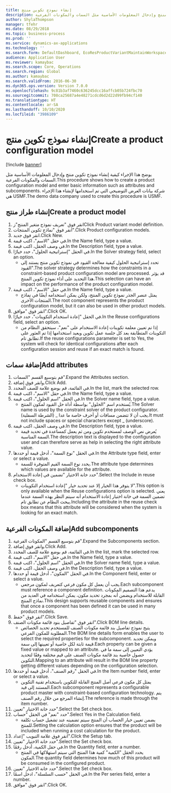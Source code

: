 ```yaml
---
title: إنشاء نموذج تكوين منتج
description: يوضح هذا الإجراء كيفية إنشاء نموذج تكوين منتج وإدخال المعلومات الأساسية مثل السمات والمكونات الفرعية.
author: ShylaThompson
manager: tfehr
ms.date: 08/29/2018
ms.topic: business-process
ms.prod: ''
ms.service: dynamics-ax-applications
ms.technology: ''
ms.search.form: DefaultDashboard, EcoResProductVariantMaintainWorkspace, PCProductConfigurationModelListPage, PCCreateProductConfigurationModel, PCProductConfigurationModelDetails, PCBOMLineDetails
audience: Application User
ms.reviewer: kamaybac
ms.search.scope: Core, Operations
ms.search.region: Global
ms.author: kamaybac
ms.search.validFrom: 2016-06-30
ms.dyn365.ops.version: Version 7.0.0
ms.openlocfilehash: 9c81b3af7460c636245dcc16affcb05b724fbc70
ms.sourcegitcommit: 708ca25687a4e48271cdcd6d2d22d99fb94cf140
ms.translationtype: HT
ms.contentlocale: ar-SA
ms.lasthandoff: 10/10/2020
ms.locfileid: "3986109"
---
```

# <a name="create-a-product-configuration-model"></a><span data-ttu-id="095fa-103">إنشاء نموذج تكوين منتج</span><span class="sxs-lookup"><span data-stu-id="095fa-103">Create a product configuration model</span></span>

[!include [banner](../../includes/banner.md)]

<span data-ttu-id="095fa-104">يوضح هذا الإجراء كيفية إنشاء نموذج تكوين منتج وإدخال المعلومات الأساسية مثل السمات والمكونات الفرعية.</span><span class="sxs-lookup"><span data-stu-id="095fa-104">This procedure shows how to create a product configuration model and enter basic information such as attributes and subcomponents.</span></span> <span data-ttu-id="095fa-105">شركة بيانات العرض التوضيحي التي تم استخدامها لإنشاء هذا الإجراء هي USMF.</span><span class="sxs-lookup"><span data-stu-id="095fa-105">The demo data company used to create this procedure is USMF.</span></span>


## <a name="create-a-product-model"></a><span data-ttu-id="095fa-106">إنشاء طراز منتج</span><span class="sxs-lookup"><span data-stu-id="095fa-106">Create a product model</span></span>
1. <span data-ttu-id="095fa-107">انقر فوق "تعريف نموذج متغير المنتج"ز</span><span class="sxs-lookup"><span data-stu-id="095fa-107">Click Product variant model definition.</span></span>
2. <span data-ttu-id="095fa-108">انقر فوق "نماذج تكوين المنتجات".</span><span class="sxs-lookup"><span data-stu-id="095fa-108">Click Product configuration models.</span></span>
3. <span data-ttu-id="095fa-109">انقر فوق جديد.</span><span class="sxs-lookup"><span data-stu-id="095fa-109">Click New.</span></span>
4. <span data-ttu-id="095fa-110">في حقل "الاسم"، اكتب قيمة.</span><span class="sxs-lookup"><span data-stu-id="095fa-110">In the Name field, type a value.</span></span>
5. <span data-ttu-id="095fa-111">في وصف الحقل، اكتب قيمة.</span><span class="sxs-lookup"><span data-stu-id="095fa-111">In the Description field, type a value.</span></span>
6. <span data-ttu-id="095fa-112">في الحقل "إستراتيجية الحلول"، حدد خيارًا.</span><span class="sxs-lookup"><span data-stu-id="095fa-112">In the Solver strategy field, select an option.</span></span>
    * <span data-ttu-id="095fa-113">تحدد إستراتيجية الحلول كيفية معالجة القيود في نموذج تكوين منتج يستند إلى القيود".</span><span class="sxs-lookup"><span data-stu-id="095fa-113">The solver strategy determines how the constraints in a constraint-based product configuration model are processed.</span></span> <span data-ttu-id="095fa-114">قد يؤثر هذا التحديد على أداء نموذج تكوين المنتج.</span><span class="sxs-lookup"><span data-stu-id="095fa-114">This selection can have an impact on the performance of the product configuration model.</span></span>  
7. <span data-ttu-id="095fa-115">في حقل "الاسم"، اكتب قيمة.</span><span class="sxs-lookup"><span data-stu-id="095fa-115">In the Name field, type a value.</span></span>
    * <span data-ttu-id="095fa-116">يمثل عنصر الجذر نموذج تكوين المنتج، ولكن يمكن استخدامه أيضًا في نماذج المنتجات الأخرى.</span><span class="sxs-lookup"><span data-stu-id="095fa-116">The root component represents the product configuration model, but it can also be used in other product models.</span></span>  
8. <span data-ttu-id="095fa-117">انقر فوق "موافق".</span><span class="sxs-lookup"><span data-stu-id="095fa-117">Click OK.</span></span>
9. <span data-ttu-id="095fa-118">في الحقل "إعادة استخدام التكوينات"، حدد خيارًا.</span><span class="sxs-lookup"><span data-stu-id="095fa-118">In the Reuse configurations field, select an option.</span></span>
    * <span data-ttu-id="095fa-119">إذا تم تعيين معلمة تكوينات إعادة الاستخدام على "نعم"، سيتحقق النظام من التكوينات المتطابقة بعد كل جلسة عمل تكوين ويعيد استخدامها إذا تم العثور على تطابق تام.</span><span class="sxs-lookup"><span data-stu-id="095fa-119">If the reuse configurations parameter is set to Yes, the system will check for identical configurations after each configuration session and reuse if an exact match is found.</span></span>  

## <a name="add-attributes"></a><span data-ttu-id="095fa-120">إضافة سمات</span><span class="sxs-lookup"><span data-stu-id="095fa-120">Add attributes</span></span>
1. <span data-ttu-id="095fa-121">قم بتوسيع القسم "السمات".</span><span class="sxs-lookup"><span data-stu-id="095fa-121">Expand the Attributes section.</span></span>
2. <span data-ttu-id="095fa-122">وانقر فوق إضافة.</span><span class="sxs-lookup"><span data-stu-id="095fa-122">Click Add.</span></span>
3. <span data-ttu-id="095fa-123">في القائمة، قم بوضع علامة للصف المحدد.</span><span class="sxs-lookup"><span data-stu-id="095fa-123">In the list, mark the selected row.</span></span>
4. <span data-ttu-id="095fa-124">في حقل "الاسم"، اكتب قيمة.</span><span class="sxs-lookup"><span data-stu-id="095fa-124">In the Name field, type a value.</span></span>
5. <span data-ttu-id="095fa-125">في الحقل "اسم الحلول"، اكتب قيمة.</span><span class="sxs-lookup"><span data-stu-id="095fa-125">In the Solver name field, type a value.</span></span>
    * <span data-ttu-id="095fa-126">يُستخدم اسم "الحلول" بواسطة أداة حل القيود لمكون المنتج.</span><span class="sxs-lookup"><span data-stu-id="095fa-126">The Solver name is used by the constraint solver of the product configurator.</span></span> <span data-ttu-id="095fa-127">يجب أن لا تتضمن مسافات أو أحرف خاصة ما عدا _ (الشرطة السفلية).</span><span class="sxs-lookup"><span data-stu-id="095fa-127">It must not include spaces or special characters except _ (underscore).</span></span>  
6. <span data-ttu-id="095fa-128">في وصف الحقل، اكتب قيمة.</span><span class="sxs-lookup"><span data-stu-id="095fa-128">In the Description field, type a value.</span></span>
    * <span data-ttu-id="095fa-129">يُعرض نص الوصف لمستخدم تكوين ومن ثم يعمل كمساعدة في تحديد قيمة السمة المناسبة.</span><span class="sxs-lookup"><span data-stu-id="095fa-129">The description text is displayed to the configuration user and can therefore serve as help in selecting the right attribute value.</span></span>  
7. <span data-ttu-id="095fa-130">في الحقل "نوع السمة"، أدخل قيمة أو حددها.</span><span class="sxs-lookup"><span data-stu-id="095fa-130">In the Attribute type field, enter or select a value.</span></span>
    * <span data-ttu-id="095fa-131">يحدد نوع السمة القيم المتوفرة للسمة.</span><span class="sxs-lookup"><span data-stu-id="095fa-131">The attribute type determines which values are available for the attribute.</span></span>  
8. <span data-ttu-id="095fa-132">حدد خانة الاختيار "تضمين في إعادة الاستخدام".</span><span class="sxs-lookup"><span data-stu-id="095fa-132">Select the Include in reuse check box.</span></span>
    * <span data-ttu-id="095fa-133">لا يتوفر هذا الخيار إلا عند تحديد خيار "إعادة استخدام التكوينات".</span><span class="sxs-lookup"><span data-stu-id="095fa-133">This option is only available when the Reuse configurations option is selected.</span></span> <span data-ttu-id="095fa-134">يعني تضمين السمة في خانة اختيار إعادة الاستخدام أنه سيتم النظر بهذه السمة عندما يبحث النظام عن تطابق تام.</span><span class="sxs-lookup"><span data-stu-id="095fa-134">Including the attribute in the reuse check box means that this attribute will be considered when the system is looking for an exact match.</span></span>  

## <a name="add-subcomponents"></a><span data-ttu-id="095fa-135">إضافة المكونات الفرعية</span><span class="sxs-lookup"><span data-stu-id="095fa-135">Add subcomponents</span></span>
1. <span data-ttu-id="095fa-136">قم بتوسيع القسم "المكونات الفرعية".</span><span class="sxs-lookup"><span data-stu-id="095fa-136">Expand the Subcomponents section.</span></span>
2. <span data-ttu-id="095fa-137">وانقر فوق إضافة.</span><span class="sxs-lookup"><span data-stu-id="095fa-137">Click Add.</span></span>
3. <span data-ttu-id="095fa-138">في القائمة، قم بوضع علامة للصف المحدد.</span><span class="sxs-lookup"><span data-stu-id="095fa-138">In the list, mark the selected row.</span></span>
4. <span data-ttu-id="095fa-139">في حقل "الاسم"، اكتب قيمة.</span><span class="sxs-lookup"><span data-stu-id="095fa-139">In the Name field, type a value.</span></span>
5. <span data-ttu-id="095fa-140">في الحقل "اسم الحلول"، اكتب قيمة.</span><span class="sxs-lookup"><span data-stu-id="095fa-140">In the Solver name field, type a value.</span></span>
6. <span data-ttu-id="095fa-141">في وصف الحقل، اكتب قيمة.</span><span class="sxs-lookup"><span data-stu-id="095fa-141">In the Description field, type a value.</span></span>
7. <span data-ttu-id="095fa-142">في الحقل "المكون"، أدخل قيمة أو حددها.</span><span class="sxs-lookup"><span data-stu-id="095fa-142">In the Component field, enter or select a value.</span></span>
    * <span data-ttu-id="095fa-143">يجب أن يعمل كل مكون فرعي كتعريف لمكون مرجعي.</span><span class="sxs-lookup"><span data-stu-id="095fa-143">Each subcomponent must reference a component definition.</span></span> <span data-ttu-id="095fa-144">يدعم هذا التصميم المكونات القابلة للاستخدام ويضمن أنه بمجرد تحديد مكون، يمكن استخدامه في العديد من نماذج المنتج.</span><span class="sxs-lookup"><span data-stu-id="095fa-144">This design supports reusable components and ensures that once a component has been defined it can be used in many product models.</span></span>  
8. <span data-ttu-id="095fa-145">انقر فوق "حفظ".</span><span class="sxs-lookup"><span data-stu-id="095fa-145">Click Save.</span></span>
9. <span data-ttu-id="095fa-146">انقر فوق "تفاصيل بنود قائمة مكونات الصنف".</span><span class="sxs-lookup"><span data-stu-id="095fa-146">Click BOM line details.</span></span>
    * <span data-ttu-id="095fa-147">يتيح نموذج تفاصيل بند قائمة مكونات الصنف‬ للمستخدم تحديد الخصائص المطلوبة للمكون الفرعي.</span><span class="sxs-lookup"><span data-stu-id="095fa-147">The BOM line details form enables the user to select the required properties for the subcomponent.</span></span> <span data-ttu-id="095fa-148">ويمكن تحديد قيمة ثابتة لكل خاصية أو تعيينها إلى سمة.</span><span class="sxs-lookup"><span data-stu-id="095fa-148">Each property can be given a fixed value or mapped to an attribute.</span></span> <span data-ttu-id="095fa-149">يؤدي التعيين إلى سمة ما في حصول خاصية بند قائمة مكونات الصنف على قيم مختلفة وفقًا لتحديد التكوين.</span><span class="sxs-lookup"><span data-stu-id="095fa-149">Mapping to an attribute will result in the BOM line property getting different values depending on the configuration selection.</span></span>  
10. <span data-ttu-id="095fa-150">في الحقل "رقم الصنف"، أدخل قيمة أو حددها.</span><span class="sxs-lookup"><span data-stu-id="095fa-150">In the Item number field, enter or select a value.</span></span>
    * <span data-ttu-id="095fa-151">يمثل كل مكون فرعي أصل المنتج القابلة للتكوين باستخدام تقنية التكوين المستند إلى قيد.</span><span class="sxs-lookup"><span data-stu-id="095fa-151">Each subcomponent represents a configurable product master with constraint-based configuration technology.</span></span> <span data-ttu-id="095fa-152">يتم إنشاء المرجع من خلال رقم الصنف.</span><span class="sxs-lookup"><span data-stu-id="095fa-152">The reference is made through the item number.</span></span>  
11. <span data-ttu-id="095fa-153">حدد خانة الاختيار "تعيين".</span><span class="sxs-lookup"><span data-stu-id="095fa-153">Select the Set check box.</span></span>
12. <span data-ttu-id="095fa-154">حدد "نعم" في الحقل "حساب".</span><span class="sxs-lookup"><span data-stu-id="095fa-154">Select Yes in the Calculation field.</span></span>
    * <span data-ttu-id="095fa-155">يضمن تعيين خيار الحساب أن المنتج سيتم تضمينه عند تشغيل حساب تكلفة للمنتج.</span><span class="sxs-lookup"><span data-stu-id="095fa-155">Setting the calculation option ensures that the product will be included when running a cost calculation for the product.</span></span>  
13. <span data-ttu-id="095fa-156">انقر فوق علامة التبويب "إعداد".</span><span class="sxs-lookup"><span data-stu-id="095fa-156">Click the Setup tab.</span></span>
14. <span data-ttu-id="095fa-157">حدد خانة الاختيار "تعيين".</span><span class="sxs-lookup"><span data-stu-id="095fa-157">Select the Set check box.</span></span>
15. <span data-ttu-id="095fa-158">في حقل الكمية، أدخل رقمًا.</span><span class="sxs-lookup"><span data-stu-id="095fa-158">In the Quantity field, enter a number.</span></span>
    * <span data-ttu-id="095fa-159">يحدد الحقل "الكمية" كمية هذا المنتج التي سيتم استهلاكها في المنتج المكون.</span><span class="sxs-lookup"><span data-stu-id="095fa-159">The quantity field determines how much of this product will be consumed in the configured product.</span></span>  
16. <span data-ttu-id="095fa-160">حدد خانة الاختيار "تعيين".</span><span class="sxs-lookup"><span data-stu-id="095fa-160">Select the Set check box.</span></span>
17. <span data-ttu-id="095fa-161">في الحقل "حسب السلسلة"، ادخل اسمًا.</span><span class="sxs-lookup"><span data-stu-id="095fa-161">In the Per series field, enter a number.</span></span>
18. <span data-ttu-id="095fa-162">انقر فوق "موافق".</span><span class="sxs-lookup"><span data-stu-id="095fa-162">Click OK.</span></span>

